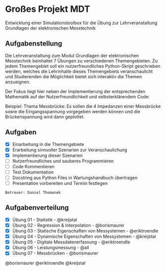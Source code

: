 # Großes Projekt MDT

Entwicklung einer Simulationstoolbox für die Übung zur Lehrveranstaltung
Grundlagen der elektronischen Messtechnik

## Aufgabenstellung

Die Lehrveranstaltung zum Modul Grundlagen der elektronischen Messtechnik beinhaltet 7 Übungen zu verschiedenen Themengebieten. Zu jedem Themengebiet soll ein nutzerfreundliches Python-Skript geschrieben werden, welches die Lehrinhalte dieses Themengebiets veranschaulicht und Studierenden die Möglichkeit bietet sich interaktiv die Themen anzueignen. 

Der Fokus liegt hier neben der Implementierung der entsprechenden Mathematik auf der Nutzerfreundlichkeit und selbsterklärendem Code: 

Beispiel: Thema Messbrücke: Es sollen die 4 Impedanzen einer Messbrücke sowie die Eingangsspannung vorgegeben werden können und die Brückenspannung wird dann geplottet.

## Aufgaben

- [x] Einarbeitung in die Themengebiete
- [x] Erarbeitung sinnvoller Szenarien zur Veranschaulichung
- [x] Implementierung dieser Szenarien
- [ ] Nutzerfreundliches und sauberes Programmieren
- [ ] Code Kommentieren
- [ ] Test Dokumentation
- [ ] Docstring aus Python Files in Wartungshandbuch übertragen
- [ ] Presentation vorbereiten und Termin festlegen

```
Betreuer: Daniel Thomanek
```

## Aufgabenverteilung

- [x] Übung 01 - Statistik - @kreijstal
- [x] Übung 02 - Regression & Interpolation - @borismaurer
- [X] Übung 03 - Statische Eigenschaften von Messystemen - @eriktroendle
- [x] Übung 04 - Dynamische Eigenschaften von Messystemen - @kreijstal
- [X] Übung 05 - Digitale Messdatenerfassung - @eriktroendle
- [X] Übung 06 - Leistungsmessung - @all
- [X] Übung 07 - Messbrücken - @borismaurer

@borismaurer
@eriktroendle
@kreijstal
